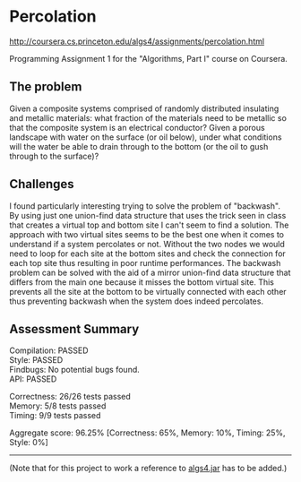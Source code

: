 # Percolation

http://coursera.cs.princeton.edu/algs4/assignments/percolation.html

Programming Assignment 1 for the "Algorithms, Part I" course on Coursera.

## The problem
Given a composite systems comprised of randomly distributed insulating and metallic materials: what fraction of the materials need to be metallic so that the composite system is an electrical conductor? Given a porous landscape with water on the surface (or oil below), under what conditions will the water be able to drain through to the bottom (or the oil to gush through to the surface)?

## Challenges
I found particularly interesting trying to solve the problem of "backwash". By using just one union-find data structure that uses the trick seen in class that creates a virtual top and bottom site I can't seem to find a solution. The approach with two virtual sites seems to be the best one when it comes to understand if a system percolates or not. Without the two nodes we would need to loop for each site at the bottom sites and check the connection for each top site thus resulting in poor runtime performances.
The backwash problem can be solved with the aid of a mirror union-find data structure that differs from the main one because it misses the bottom virtual site. This prevents all the site at the bottom to be virtually connected with each other thus preventing backwash when the system does indeed percolates.

## Assessment Summary
Compilation:  PASSED  
Style:        PASSED  
Findbugs:     No potential bugs found.  
API:          PASSED

Correctness:  26/26 tests passed  
Memory:       5/8 tests passed  
Timing:       9/9 tests passed

Aggregate score: 96.25% [Correctness: 65%, Memory: 10%, Timing: 25%, Style: 0%]

------
(Note that for this project to work a reference to [algs4.jar](http://algs4.cs.princeton.edu/code/algs4.jar) has to be added.) 
